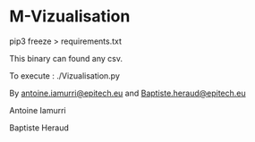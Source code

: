 # M-Vizualisation
pip3 freeze > requirements.txt

This binary can found any csv.

To execute : ./Vizualisation.py

By antoine.iamurri@epitech.eu and Baptiste.heraud@epitech.eu

Antoine Iamurri

Baptiste Heraud
